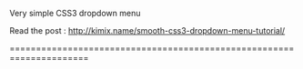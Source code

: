 Very simple CSS3 dropdown menu 

Read the post : http://kimix.name/smooth-css3-dropdown-menu-tutorial/

=====================================================================
